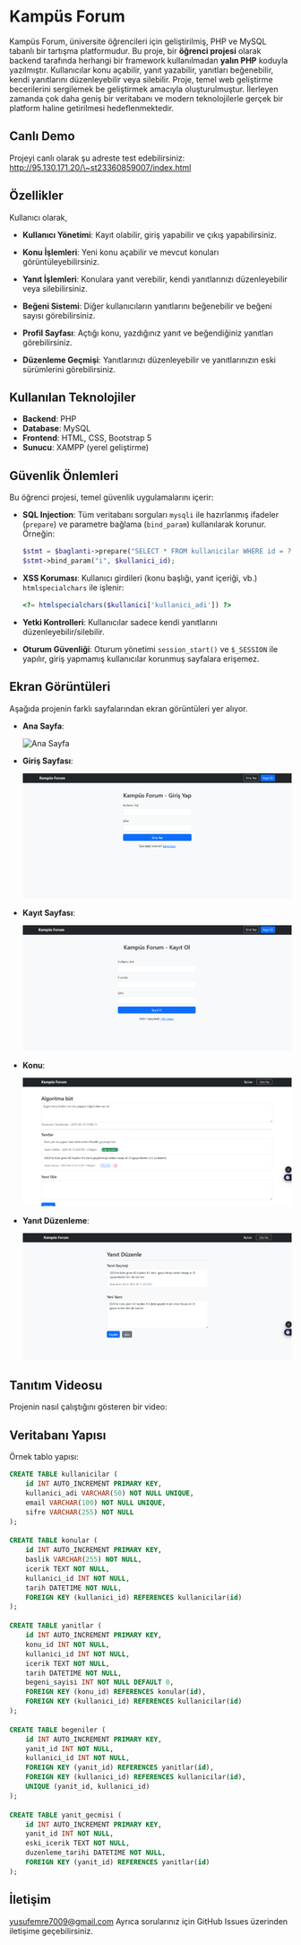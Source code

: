 # Kampüs Forum

Kampüs Forum, üniversite öğrencileri için geliştirilmiş, PHP ve MySQL tabanlı bir tartışma platformudur. Bu proje, bir **öğrenci projesi** olarak backend tarafında herhangi bir framework kullanılmadan **yalın PHP** koduyla yazılmıştır. Kullanıcılar konu açabilir, yanıt yazabilir, yanıtları beğenebilir, kendi yanıtlarını düzenleyebilir veya silebilir. Proje, temel web geliştirme becerilerini sergilemek be geliştirmek amacıyla oluşturulmuştur. İlerleyen zamanda çok daha geniş bir veritabanı ve modern teknolojilerle gerçek bir platform haline getirilmesi hedeflenmektedir.

## Canlı Demo

Projeyi canlı olarak şu adreste test edebilirsiniz:\
http://95.130.171.20/\~st23360859007/index.html

## Özellikler

Kullanıcı olarak,

- **Kullanıcı Yönetimi**: Kayıt olabilir, giriş yapabilir ve çıkış yapabilirsiniz.

- **Konu İşlemleri**: Yeni konu açabilir ve mevcut konuları görüntüleyebilirsiniz.

- **Yanıt İşlemleri**: Konulara yanıt verebilir, kendi yanıtlarınızı düzenleyebilir veya silebilirsiniz.

- **Beğeni Sistemi**: Diğer kullanıcıların yanıtlarını beğenebilir ve beğeni sayısı görebilirsiniz.

- **Profil Sayfası**: Açtığı konu, yazdığınız yanıt ve beğendiğiniz yanıtları görebilirsiniz.

- **Düzenleme Geçmişi**: Yanıtlarınızı düzenleyebilir ve yanıtlarınızın eski sürümlerini görebilirsiniz.

## Kullanılan Teknolojiler

- **Backend**: PHP
- **Database**: MySQL
- **Frontend**: HTML, CSS, Bootstrap 5
- **Sunucu**: XAMPP (yerel geliştirme)

## Güvenlik Önlemleri

Bu öğrenci projesi, temel güvenlik uygulamalarını içerir:

- **SQL Injection**: Tüm veritabanı sorguları `mysqli` ile hazırlanmış ifadeler (`prepare`) ve parametre bağlama (`bind_param`) kullanılarak korunur. Örneğin:

  ```php
  $stmt = $baglanti->prepare("SELECT * FROM kullanicilar WHERE id = ?");
  $stmt->bind_param("i", $kullanici_id);
  ```

- **XSS Koruması**: Kullanıcı girdileri (konu başlığı, yanıt içeriği, vb.) `htmlspecialchars` ile işlenir:

  ```php
  <?= htmlspecialchars($kullanici['kullanici_adi']) ?>
  ```

- **Yetki Kontrolleri**: Kullanıcılar sadece kendi yanıtlarını düzenleyebilir/silebilir.

- **Oturum Güvenliği**: Oturum yönetimi `session_start()` ve `$_SESSION` ile yapılır, giriş yapmamış kullanıcılar korunmuş sayfalara erişemez.

## Ekran Görüntüleri

Aşağıda projenin farklı sayfalarından ekran görüntüleri yer alıyor. 

- **Ana Sayfa**:

  ![Ana Sayfa](screenshots/ana_sayfa.png)

- **Giriş Sayfası**:

  ![Konu Sayfası](screenshots/giris.png)

- **Kayıt Sayfası**:

  ![Profil Sayfası](screenshots/kayit.png)

- **Konu**:

  ![Yanıt Düzenleme](screenshots/konu.png)

- **Yanıt Düzenleme**:

  ![Yanıt Düzenleme](screenshots/duzenle_yanit.png)

## Tanıtım Videosu

Projenin nasıl çalıştığını gösteren bir video:

## Veritabanı Yapısı

Örnek tablo yapısı:

```sql
CREATE TABLE kullanicilar (
    id INT AUTO_INCREMENT PRIMARY KEY,
    kullanici_adi VARCHAR(50) NOT NULL UNIQUE,
    email VARCHAR(100) NOT NULL UNIQUE,
    sifre VARCHAR(255) NOT NULL
);

CREATE TABLE konular (
    id INT AUTO_INCREMENT PRIMARY KEY,
    baslik VARCHAR(255) NOT NULL,
    icerik TEXT NOT NULL,
    kullanici_id INT NOT NULL,
    tarih DATETIME NOT NULL,
    FOREIGN KEY (kullanici_id) REFERENCES kullanicilar(id)
);

CREATE TABLE yanitlar (
    id INT AUTO_INCREMENT PRIMARY KEY,
    konu_id INT NOT NULL,
    kullanici_id INT NOT NULL,
    icerik TEXT NOT NULL,
    tarih DATETIME NOT NULL,
    begeni_sayisi INT NOT NULL DEFAULT 0,
    FOREIGN KEY (konu_id) REFERENCES konular(id),
    FOREIGN KEY (kullanici_id) REFERENCES kullanicilar(id)
);

CREATE TABLE begeniler (
    id INT AUTO_INCREMENT PRIMARY KEY,
    yanit_id INT NOT NULL,
    kullanici_id INT NOT NULL,
    FOREIGN KEY (yanit_id) REFERENCES yanitlar(id),
    FOREIGN KEY (kullanici_id) REFERENCES kullanicilar(id),
    UNIQUE (yanit_id, kullanici_id)
);

CREATE TABLE yanit_gecmisi (
    id INT AUTO_INCREMENT PRIMARY KEY,
    yanit_id INT NOT NULL,
    eski_icerik TEXT NOT NULL,
    duzenleme_tarihi DATETIME NOT NULL,
    FOREIGN KEY (yanit_id) REFERENCES yanitlar(id)
);
```

## İletişim

yusufemre7009@gmail.com
Ayrıca sorularınız için GitHub Issues üzerinden iletişime geçebilirsiniz.
